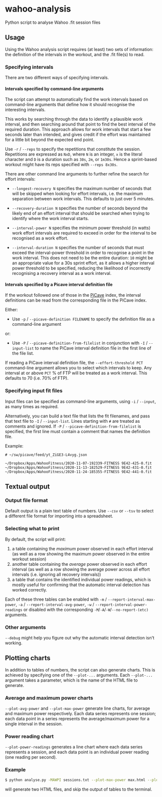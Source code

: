 # wahoo-analysis

Python script to analyse Wahoo .fit session files

## Usage

Using the Wahoo analysis script requires (at least) two sets of information: the definition of the intervals in the workout, and the .fit file(s) to read.

### Specifying intervals

There are two different ways of specifying intervals.

#### Intervals specified by command-line arguments

The script can attempt to automatically find the work intervals based on command-line arguments that define how it should recognise the interesting intervals.

This works by searching through the data to identify a plausible work interval, and then searching around that point to find the best interval of the required duration. This approach allows for work intervals that start a few seconds later than intended, and gives credit if the effort was maintained for a little bit beyond the expected end point.

Use `-r` / `--reps` to specify the repetitions that constitute the session. Repetitions are expressed as `NxD`, where `N` is an integer, `x` is the literal character and `D` is a duration such as `30s`, `2m`, or `1m30s`. Hence a sprint-based workout might have its reps specified with `--reps 8x30s`.

There are other command line arguments to further refine the search for effort intervals: 

* `--longest-recovery N` specifies the maximum number of seconds that will be skipped when looking for effort intervals, i.e. the maximum separation between work intervals. This defaults to just over 5 minutes.

* `--recovery-duration N` specifies the number of seconds beyond the likely end of an effort interval that should be searched when trying to identify where the work interval starts.

* `--interval-power N` specifies the minimum power threshold (in watts) work effort intervals are required to exceed in order for the interval to be recognised as a work effort.

* `--interval-duration N` specifies the number of seconds that must exceed the interval-power threshold in order to recognise a point in the work interval. This does not need to be the entire duration: `10` might be an appropriate value for a 30s sprint effort, as it allows a higher interval power threshold to be specified, reducing the likelihood of incorrectly recognising a recovery interval as a work interval.


#### Intervals specified by a Picave interval definition file

If the workout followed one of those in the [PiCave](https://github.com/nsw42/picave) index, the interval definitions can be read from the corresponding file in the PiCave index.

Either:

* Use `-p` / `--picave-definition FILENAME` to specify the definition file as a command-line argument

or:

* Use `-P` / `--picave-definition-from-filelist` in conjunction with `-I` / `--input-list` to name the PiCave interval definition file in the first line of the file list.

If reading a PiCave interval definition file, the `--effort-threshold PCT` command-line argument allows you to select which intervals to keep. Any interval at or above `PCT` % of FTP will be treated as a work interval. This defaults to 70 (i.e. 70% of FTP).

### Specifying input fit files

Input files can be specified as command-line arguments, using `-i` / `--input`, as many times as required.

Alternatively, you can build a text file that lists the fit filenames, and pass that text file to `-I` / `--input-list`.  Lines starting with `#` are treated as comments and ignored. If `-P` / `--picave-definition-from-filelist` is specified, the first line must contain a comment that names the definition file.

Example:

```
# ~/sw/picave/feed/yt_ZiGE3-L4vyg.json

~/Dropbox/Apps/WahooFitness/2020-11-07-192339-FITNESS 9E42-425-0.fit
~/Dropbox/Apps/WahooFitness/2020-11-13-182529-FITNESS 9E42-431-0.fit
~/Dropbox/Apps/WahooFitness/2020-11-24-185355-FITNESS 9E42-441-0.fit
```

## Textual output

### Output file format

Default output is a plain text table of numbers. Use `--csv` or `--tsv` to select a different file format for importing into a spreadsheet.

### Selecting what to print

By default, the script will print:

1. a table containing the *maximum* power observed in each effort interval (as well as a row showing the maximum power observed in the entire workout session)
2. another table containing the *average* power observed in each effort interval (as well as a row showing the average power across all effort intervals (i.e. ignoring all recovery intervals))
3. a table that contains the identified individual power readings, which is mostly useful for confirming that the automatic interval detection has worked correctly.

Each of these three tables can be enabled with `-m` / `--report-interval-max-power`, `-a` / `--report-interval-avg-power`, `-w` / `--report-interval-power-readings` or disabled with the corresponding `-M`/`-A`/`-W`/`--no-report-(etc)` arguments.

### Other arguments

`--debug` might help you figure out why the automatic interval detection isn't working.

## Plotting charts

In addition to tables of numbers, the script can also generate charts. This is achieved by specifying one of the `--plot-...` arguments. Each `--plot-...` argument takes a parameter, which is the name of the HTML file to generate.

### Average and maximum power charts

`--plot-avg-power` and `--plot-max-power` generate line charts, for average and maximum power respectively. Each data series represents one session; each data point in a series represents the average/maximum power for a single interval in the session.

### Power reading chart

`--plot-power-readings` generates a line chart where each data series represents a session, and each data point is an individual power reading (one reading per second).

### Example

```sh
$ python analyse.py -MAWPI sessions.txt --plot-max-power max.html --plot-avg-power avg.html
```

will generate two HTML files, and skip the output of tables to the terminal.
